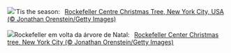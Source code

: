 ![](https://www.bing.com/th?id=OHR.TreeLighting_EN-GB2794136797_UHD.jpg&w=1000)'Tis the season:&nbsp;&ensp;[Rockefeller Centre Christmas Tree, New York City, USA (© Jonathan Orenstein/Getty Images)](https://www.bing.com/th?id=OHR.TreeLighting_EN-GB2794136797_UHD.jpg)
<br><br/>
![](https://www.bing.com/th?id=OHR.TreeLighting_PT-BR7736994809_UHD.jpg&w=1000)Rockefeller em volta da árvore de Natal:&nbsp;&ensp;[Rockefeller Center Christmas tree, New York City (© Jonathan Orenstein/Getty Images)](https://www.bing.com/th?id=OHR.TreeLighting_PT-BR7736994809_UHD.jpg)
<br><br/>
